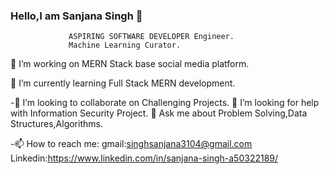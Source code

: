 ### Hello,I am Sanjana Singh 👋

                 ASPIRING SOFTWARE DEVELOPER Engineer.
                 Machine Learning Curator.


🔭 I’m  working on MERN  Stack base social media platform.

🌱 I’m currently learning Full Stack MERN development.

-👯 I’m looking to collaborate on Challenging Projects.
 🤔 I’m looking for help with Information Security Project.
💬 Ask me about Problem Solving,Data Structures,Algorithms.

-📫 How to reach me: gmail:singhsanjana3104@gmail.com    
                  Linkedin:https://www.linkedin.com/in/sanjana-singh-a50322189/

<!-- 😄 Pronouns: ...-->
<!-- ⚡ Fun fact: ...-->

